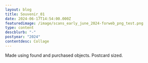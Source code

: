 ```yaml
---
layout: blog
title: Souvenir_01
date: 2024-06-17T14:54:00.000Z
featuredimage: /image/scans_early_june_2024-forweb_png_test.png
type: content
descblurb: "-"
postyear: "2024"
contentdesc: Collage
---
```

Made using found and purchased objects. Postcard sized.
